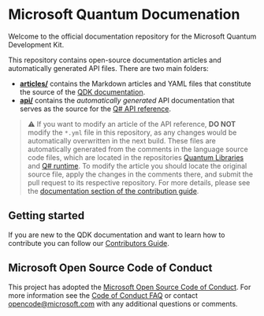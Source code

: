 # Microsoft Quantum Documenation
Welcome to the official documentation repository for the Microsoft Quantum Development Kit. 

This repository contains open-source documentation articles and automatically generated API files. There are two main folders:
- **[articles/](./articles)** contains the Markdown articles and YAML files that constitute the source of the [QDK documentation](https://docs.microsoft.com/quantum/?view=qsharp-preview).
- **[api/](./api)** contains the *automatically generated* API documentation that serves as the source for the [Q# API reference](https://docs.microsoft.com/en-us/qsharp/api/?view=qsharp-preview).
> :warning: If you want to modify an article of the API reference, **DO NOT** modify the `*.yml` file in this repository, as any changes would be automatically overwritten in the next build. These files are automatically generated from the comments in the language source code files, which are located in the repositories [Quantum Libraries](https://github.com/microsoft/QuantumLibraries) and [Q# runtime](https://github.com/microsoft/qsharp-runtime). To modify the article you should locate the original source file, apply the changes in the comments there, and submit the pull request to its respective repository.
> For more details, please see the [documentation section of the contribution guide](https://docs.microsoft.com/quantum/contributing/docs).

## Getting started
If you are new to the QDK documentation and want to learn how to contribute you can follow our [Contributors Guide](https://docs.microsoft.com/quantum/contributing/?view=qsharp-preview).

## Microsoft Open Source Code of Conduct
This project has adopted the [Microsoft Open Source Code of Conduct](https://opensource.microsoft.com/codeofconduct/).
For more information see the [Code of Conduct FAQ](https://opensource.microsoft.com/codeofconduct/faq/) or contact [opencode@microsoft.com](mailto:opencode@microsoft.com) with any additional questions or comments.
